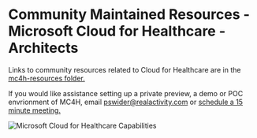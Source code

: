 # Community Maintained Resources - Microsoft Cloud for Healthcare - Architects

Links to community resources related to Cloud for Healthcare are in the [mc4h-resources folder.](https://github.com/pswider/Microsoft-Cloud-for-Healthcare-Architect-Resources/blob/main/mc4h-resources/IC-001-lab-and-course-notes.md)

If you would like assistance setting up a private preview, a demo or POC envrionment of MC4H, email pswider@realactivity.com or [schedule a 15 minute meeting.](https://calendly.com/paulswider)

![Microsoft Cloud for Healthcare Capabilities](https://github.com/pswider/mc4h/blob/main/mc4h-resources/2022-10-30_5-12-15.jpg)
